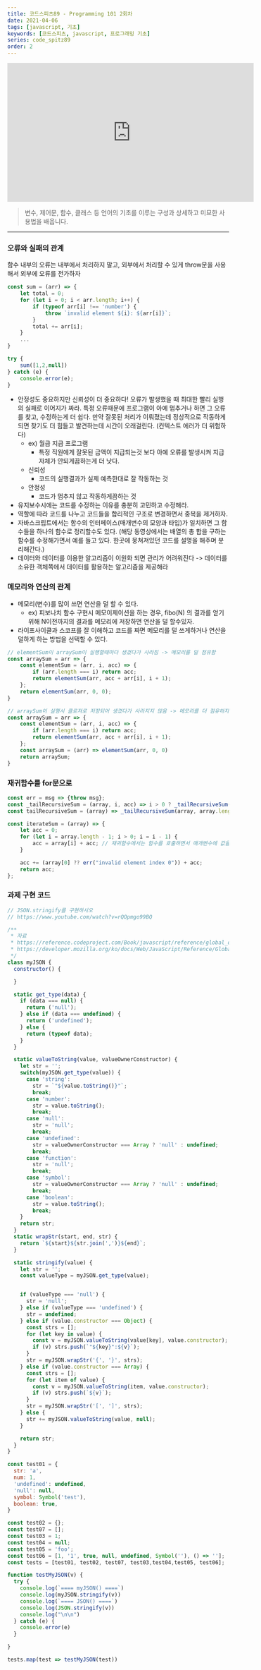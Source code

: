 ```yaml
---
title: 코드스피츠89 - Programming 101 2회차
date: 2021-04-06
tags: [javascript, 기초]
keywords: [코드스피츠, javascript, 프로그래밍 기초]
series: code_spitz89
order: 2
---
```


<iframe width="560" height="315" src="https://www.youtube.com/embed/rQOpmgo99BQ" title="YouTube video player" frameborder="0" allow="accelerometer; autoplay; clipboard-write; encrypted-media; gyroscope; picture-in-picture" allowfullscreen></iframe>

>  변수, 제어문, 함수, 클래스 등 언어의 기초를 이루는 구성과 상세하고 미묘한 사용법을 배웁니다.

---


### 오류와 실패의 관계
함수 내부의 오류는 내부에서 처리하지 말고, 외부에서 처리할 수 있게 throw문을 사용해서 외부에 오류를 전가하자
```javascript
const sum = (arr) => {
	let total = 0;
	for (let i = 0; i < arr.length; i++) {
		if (typeof arr[i] !== 'number') {
			throw `invalid element ${i}: ${arr[i]}`;
		}
		total += arr[i];
	}
	...
}

try {
	sum([1,2,null])
} catch (e) {
	console.error(e);
}
```
- 안정성도 중요하지만 신뢰성이 더 중요하다! 오류가 발생했을 때 최대한 빨리 실행의 실패로 이어지가 짜라. 특정 오류때문에 프로그램이 아예 멈추거나 하면 그 오류를 찾고, 수정하는게 더 쉽다. 만약 잘못된 처리가 이뤄졌는데 정상적으로 작동하게되면 찾기도 더 힘들고 발견하는데 시간이 오래걸린다. (컨텍스트 에러가 더 위험하다)
	- ex) 월급 지급 프로그램
		- 특정 직원에게 잘못된 금액이 지급되는것 보다 아예 오류를 발생시켜 지급자체가 안되게끔하는게 더 낫다.
	- 신뢰성
		- 코드의 실행결과가 실제 예측한대로 잘 작동하는 것
	- 안정성
		- 코드가 멈추지 않고 작동하게끔하는 것
- 유지보수시에는 코드를 수정하는 이유를 충분히 고민하고 수정해라.
- 역할에 따라 코드를 나누고 코드들을 합리적인 구조로 변경하면서 중복을 제거하자.
- 자바스크립트에서는 함수의 인터페이스(매개변수의 모양과 타입)가 일치하면 그 함수들을 하나의 함수로 정리할수도 있다. (해당 동영상에서는 배열의 총 합을 구하는 함수를 수정해가면서 예를 들고 있다. 한곳에 뭉쳐져있던 코드를 설명을 해주며 분리해간다.)
- 데이터와 데이터를 이용한 알고리즘이 이원화 되면 관리가 어려워진다 -> 데이터를 소유한 객체쪽에서 데이터를 활용하는 알고리즘을 제공해라

### 메모리와 연산의 관계
- 메모리(변수)를 많이 쓰면 연산을 덜 할 수 있다.
	- ex) 피보나치 함수 구현시 메모이제이션을 하는 경우, fibo(N) 의 결과를 얻기 위해 N이전까지의 결과를 메모리에 저장하면 연산을 덜 할수있자.
- 라이프사이클과 스코프를 잘 이해하고 코드를 짜면 메모리를 덜 쓰게하거나 연산을 덜하게 하는 방법을 선택할 수 있다.

```javascript
// elementSum이 arraySum이 실행할때마다 생겼다가 사라짐 -> 메모리를 덜 점유함
const arraySum = arr => {
	const elementSum = (arr, i, acc) => {
		if (arr.length === i) return acc;
		return elementSum(arr, acc + arr[i], i + 1);
	};
	return elementSum(arr, 0, 0);
}

// arraySum이 실행시 클로져로 저장되어 생겼다가 사라지지 않음 -> 메모리를 더 점유하지만 함수가 여러번 생성되지않음
const arraySum = arr => {
	const elementSum = (arr, i, acc) => {
		if (arr.length === i) return acc;
		return elementSum(arr, acc + arr[i], i + 1);
	};
	const arraySum = (arr) => elementSum(arr, 0, 0)
	return arraySum;
}
```

### 재귀함수를 for문으로
```javascript
const err = msg => {throw msg};
const _tailRecursiveSum = (array, i, acc) => i > 0 ? _tailRecursiveSum(array, i - 1, array[i] + acc) : (array[0] ?? err("invalid element index 0")) + acc;
const tailRecursiveSum = (array) => _tailRecursiveSum(array, array.length - 1, 0);
```

```javascript
const iterateSum = (array) => {
	let acc = 0;
	for (let i = array.length - 1; i > 0; i = i - 1) {
		acc = array[i] + acc; // 재귀함수에서는 함수를 호출하면서 매개변수에 값을 하나씩 추가했지만, for문을 활용함 함수는 1번만 실행되기때문에 훨씬 빠르다.
	}

	acc += (array[0] ?? err("invalid element index 0")) + acc;
	return acc;
};
```

### 과제 구현 코드

```javascript
// JSON.stringify를 구현하시오
// https://www.youtube.com/watch?v=rQOpmgo99BQ

/**
 * 자료
 * https://reference.codeproject.com/Book/javascript/reference/global_objects/json/stringify
 * https://developer.mozilla.org/ko/docs/Web/JavaScript/Reference/Global_Objects/JSON/stringify
 */
class myJSON {
  constructor() {

  }

  static get_type(data) {
    if (data === null) {
      return ('null');
    } else if (data === undefined) {
      return ('undefined');
    } else {
      return (typeof data);
    }
  }

  static valueToString(value, valueOwnerConstructor) {
    let str = '';
    switch(myJSON.get_type(value)) {
      case 'string':
        str = `"${value.toString()}"`;
        break;
      case 'number':
        str = value.toString();
        break;
      case 'null':
        str = 'null';
        break;
      case 'undefined':
        str = valueOwnerConstructor === Array ? 'null' : undefined;
        break;
      case 'function':
        str = 'null';
        break;
      case 'symbol':
        str = valueOwnerConstructor === Array ? 'null' : undefined;
        break;
      case 'boolean':
        str = value.toString();
        break;
    }
    return str;
  }
  static wrapStr(start, end, str) {
    return `${start}${str.join(',')}${end}`;
  }

  static stringify(value) {
    let str = '';
    const valueType = myJSON.get_type(value);


    if (valueType === 'null') {
      str = 'null';
    } else if (valueType === 'undefined') {
      str = undefined;
    } else if (value.constructor === Object) {
      const strs = [];
      for (let key in value) {
        const v = myJSON.valueToString(value[key], value.constructor);
        if (v) strs.push(`"${key}":${v}`);
      }
      str = myJSON.wrapStr('{', '}', strs);
    } else if (value.constructor === Array) {
      const strs = [];
      for (let item of value) {
        const v = myJSON.valueToString(item, value.constructor);
        if (v) strs.push(`${v}`);
      }
      str = myJSON.wrapStr('[', ']', strs);
    } else {
      str += myJSON.valueToString(value, null);
    }

    return str;
  }
}

const test01 = {
  str: 'a',
  num: 1,
  'undefined': undefined,
  'null': null,
  symbol: Symbol('test'),
  boolean: true,
}

const test02 = {};
const test07 = [];
const test03 = 1;
const test04 = null;
const test05 = 'foo';
const test06 = [1, '1', true, null, undefined, Symbol(''), () => ''];
const tests = [test01, test02, test07, test03,test04,test05, test06];

function testMyJSON(v) {
  try {
    console.log(`==== myJSON() ====`)
    console.log(myJSON.stringify(v))
    console.log(`==== JSON() ====`)
    console.log(JSON.stringify(v))
    console.log("\n\n")
  } catch (e) {
    console.error(e)
  }

}

tests.map(test => testMyJSON(test))
```